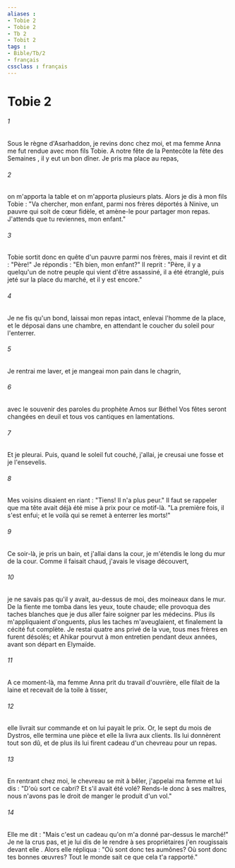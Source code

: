 ```yaml
---
aliases : 
- Tobie 2
- Tobie 2
- Tb 2
- Tobit 2
tags : 
- Bible/Tb/2
- français
cssclass : français
---
```


# Tobie 2

###### 1
Sous le règne d'Asarhaddon, je revins donc chez moi, et ma femme Anna me fut rendue avec mon fils Tobie. A notre fête de la Pentecôte la fête des Semaines , il y eut un bon dîner. Je pris ma place au repas,
###### 2
on m'apporta la table et on m'apporta plusieurs plats. Alors je dis à mon fils Tobie : "Va chercher, mon enfant, parmi nos frères déportés à Ninive, un pauvre qui soit de cœur fidèle, et amène-le pour partager mon repas. J'attends que tu reviennes, mon enfant."
###### 3
Tobie sortit donc en quête d'un pauvre parmi nos frères, mais il revint et dit : "Père!" Je répondis : "Eh bien, mon enfant?" Il reprit : "Père, il y a quelqu'un de notre peuple qui vient d'être assassiné, il a été étranglé, puis jeté sur la place du marché, et il y est encore."
###### 4
Je ne fis qu'un bond, laissai mon repas intact, enlevai l'homme de la place, et le déposai dans une chambre, en attendant le coucher du soleil pour l'enterrer.
###### 5
Je rentrai me laver, et je mangeai mon pain dans le chagrin,
###### 6
avec le souvenir des paroles du prophète Amos sur Béthel Vos fêtes seront changées en deuil et tous vos cantiques en lamentations.
###### 7
Et je pleurai. Puis, quand le soleil fut couché, j'allai, je creusai une fosse et je l'ensevelis.
###### 8
Mes voisins disaient en riant : "Tiens! Il n'a plus peur." Il faut se rappeler que ma tête avait déjà été mise à prix pour ce motif-là. "La première fois, il s'est enfui; et le voilà qui se remet à enterrer les morts!"
###### 9
Ce soir-là, je pris un bain, et j'allai dans la cour, je m'étendis le long du mur de la cour. Comme il faisait chaud, j'avais le visage découvert,
###### 10
je ne savais pas qu'il y avait, au-dessus de moi, des moineaux dans le mur. De la fiente me tomba dans les yeux, toute chaude; elle provoqua des taches blanches que je dus aller faire soigner par les médecins. Plus ils m'appliquaient d'onguents, plus les taches m'aveuglaient, et finalement la cécité fut complète. Je restai quatre ans privé de la vue, tous mes frères en furent désolés; et Ahikar pourvut à mon entretien pendant deux années, avant son départ en Elymaïde.
###### 11
A ce moment-là, ma femme Anna prit du travail d'ouvrière, elle filait de la laine et recevait de la toile à tisser,
###### 12
elle livrait sur commande et on lui payait le prix. Or, le sept du mois de Dystros, elle termina une pièce et elle la livra aux clients. Ils lui donnèrent tout son dû, et de plus ils lui firent cadeau d'un chevreau pour un repas.
###### 13
En rentrant chez moi, le chevreau se mit à bêler, j'appelai ma femme et lui dis : "D'où sort ce cabri? Et s'il avait été volé? Rends-le donc à ses maîtres, nous n'avons pas le droit de manger le produit d'un vol."
###### 14
Elle me dit : "Mais c'est un cadeau qu'on m'a donné par-dessus le marché!" Je ne la crus pas, et je lui dis de le rendre à ses propriétaires j'en rougissais devant elle . Alors elle répliqua : "Où sont donc tes aumônes? Où sont donc tes bonnes œuvres? Tout le monde sait ce que cela t'a rapporté."
